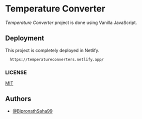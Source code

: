 # Temperature Converter

*_Temperature Converter_* project is done using Vanilla JavaScript.

## Deployment

This project is completely deployed in Netlify.

```bash
  https://temperatureconverters.netlify.app/
```
### LICENSE

[MIT](https://github.com/BipronathSaha99/temperature-converter/blob/main/LICENSE)
  
## Authors

- [@BipronathSaha99](https://github.com/BipronathSaha99)

  
